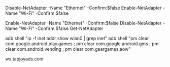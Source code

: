 Disable-NetAdapter -Name "Ethernet" -Confirm:$false
Enable-NetAdapter -Name "Wi-Fi" -Confirm:$false

Enable-NetAdapter -Name "Ethernet" -Confirm:$false
Disable-NetAdapter -Name "Wi-Fi" -Confirm:$false
Get-NetAdapter


adb shell "ip -f inet addr show wlan0 | grep inet"
adb shell "pm clear com.google.android.play.games ; pm clear com.google.android.gms ; pm clear com.android.vending ; pm clear com.geargames.aow"


ws.tapjoyads.com